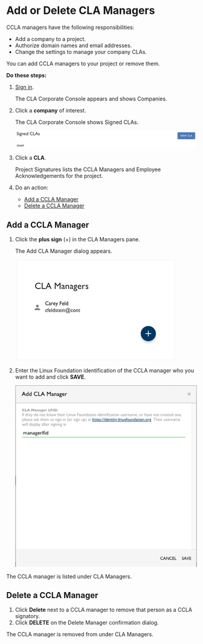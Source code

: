 # Add or Delete CLA Managers

CCLA managers have the following responsibilities:

* Add a company to a project.
* Authorize domain names and email addresses.
* Change the settings to manage your company CLAs.

You can add CCLA managers to your project or remove them.

**Do these steps:**

1. ​[Sign in](sign-in-to-the-cla-corporate-console.md).

   The CLA Corporate Console appears and shows Companies.

2. Click a **company** of interest.

   The CLA Corporate Console shows Signed CLAs.

   ​![Signed CLAs](../../../.gitbook/assets/cla-signed-clas.png)​

3. Click a **CLA**.

   Project Signatures lists the CCLA Managers and Employee Acknowledgements for the project.

4. Do an action:
   * [Add a CCLA Manager](add-or-delete-cla-managers.md#add-a-ccla-manager)
   * [Delete a CCLA Manager](add-or-delete-cla-managers.md#delete-a-ccla-manager)

## Add a CCLA Manager <a id="add-a-ccla-manager"></a>

1. Click the **plus sign** \(+\) in the CLA Managers pane.

   The Add CLA Manager dialog appears.

   ​![Add CLA Manager pane](../../../.gitbook/assets/cla-managers-pane.png)​

2. Enter the Linux Foundation identification of the CCLA manager who you want to add and click **SAVE**.

   ​![Add CLA Manager](../../../.gitbook/assets/cla-add-cla-manager.png)​

The CCLA manager is listed under CLA Managers.

## Delete a CCLA Manager <a id="delete-a-ccla-manager"></a>

1. Click **Delete** next to a CCLA manager to remove that person as a CCLA signatory.
2. Click **DELETE** on the Delete Manager confirmation dialog.

The CCLA manager is removed from under CLA Managers.

